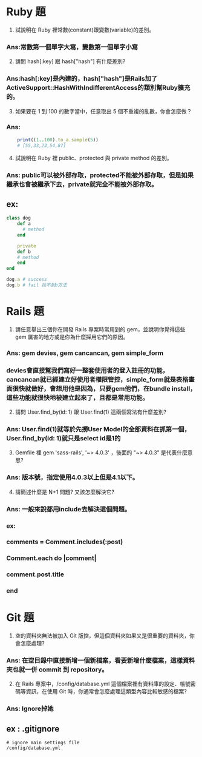 # Ruby 題
1. 試說明在 Ruby 裡常數(constant)跟變數(variable)的差別。
### Ans:常數第一個單字大寫，變數第一個單字小寫
2. 請問 hash[:key] 跟 hash["hash"] 有什麼差別?
### Ans:hash[:key]是內建的，hash["hash"]是Rails加了ActiveSupport::HashWithIndifferentAccess的類別幫Ruby擴充的。
3. 如果要在 1 到 100 的數字當中，任意取出 5 個不重複的亂數，你會怎麼做？

### Ans:
``` ruby
    print((1..100).to_a.sample(5))
    # [55,33,23,54,87]
```
4. 試說明在 Ruby 裡 public、protected 與 private method 的差別。
### Ans: public可以被外部存取，protected不能被外部存取，但是如果繼承也會被繼承下去，private就完全不能被外部存取。
## ex:
``` ruby
class dog
    def a
      # method
    end

    private
    def b
    # method
    end
end

dog.a # success
dog.b # fail 找不到b方法
```
# Rails 題
1. 請任意舉出三個你在開發 Rails 專案時常用到的 gem，並說明你覺得這些 gem 厲害的地方或是你為什麼採用它們的原因。

### Ans: gem devies, gem cancancan, gem simple_form
### devies會直接幫我們寫好一整套使用者的登入註冊的功能，cancancan就已經建立好使用者權限管控，simple_form就是表格畫面很快就做好，會想用他是因為，只要gem他們，在bundle install，這些功能就很快地被建立起來了，且都是常用功能。

2. 請問 User.find_by(id: 1) 跟 User.find(1) 這兩個寫法有什麼差別?

### Ans: User.find(1)就等於先撈User Model的全部資料在抓第一個，User.find_by(id: 1)就只是select id是1的

3. Gemfile 裡 gem 'sass-rails', '~> 4.0.3' ，後面的 "~> 4.0.3" 是代表什麼意思?

### Ans: 版本號，指定使用4.0.3以上但是4.1以下。

4. 請簡述什麼是 N+1 問題? 又該怎麼解決它?

### Ans: 一般來說都用include去解決這個問題。
### ex:

### comments = Comment.includes(:post)

### Comment.each do |comment|

### comment.post.title

### end



# Git 題
1. 空的資料夾無法被加入 Git 版控，但這個資料夾如果又是很重要的資料夾，你會怎麼處理?

### Ans: 在空目錄中直接新增一個新檔案，看要新增什麼檔案，這樣資料夾也就一併 commit 到 repository。


2. 在 Rails 專案中，/config/database.yml 這個檔案裡有資料庫的設定、帳號密碼等資訊，在使用 Git 時，你通常會怎麼處理這類型內容比較敏感的檔案?

### Ans: Ignore掉她 
## ex : .gitignore
``` git
# ignore main settings file
/config/database.yml
```
